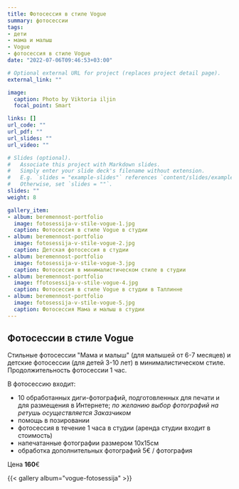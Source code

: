 ```yaml
---
title: Фотосессия в стиле Vogue
summary: фотосессии
tags:
- дети
- мама и малыш
- Vogue
- фотосессия в стиле Vogue
date: "2022-07-06T09:46:53+03:00"

# Optional external URL for project (replaces project detail page).
external_link: ""

image:
  caption: Photo by Viktoria iljin
  focal_point: Smart

links: []
url_code: ""
url_pdf: ""
url_slides: ""
url_video: ""

# Slides (optional).
#   Associate this project with Markdown slides.
#   Simply enter your slide deck's filename without extension.
#   E.g. `slides = "example-slides"` references `content/slides/example-slides.md`.
#   Otherwise, set `slides = ""`.
slides: ""
weight: 8

gallery_item:
- album: beremennost-portfolio
  image: fotosessija-v-stile-vogue-1.jpg
  caption: Фотосессия в стиле Vogue в студии 
- album: beremennost-portfolio
  image: fotosessija-v-stile-vogue-2.jpg
  caption: Детская фотосессия в студии 
- album: beremennost-portfolio
  image: fotosessija-v-stile-vogue-3.jpg
  caption: Фотосессия в минималистическом стиле в студии 
- album: beremennost-portfolio
  image: ffotosessija-v-stile-vogue-4.jpg
  caption: Фотосессия в стиле Vogue в студии в Таллинне 
- album: beremennost-portfolio
  image: fotosessija-v-stile-vogue-5.jpg
  caption: Фотосессия Мама и малыш в студии 
---
```


## Фотосессии в стиле Vogue

Стильные фотосессии "Мама и малыш" (для малышей от 6-7 месяцев) и детские фотосессии (для детей 3-10 лет) в минималистическом стиле. Продолжительность фотосессии 1 час. 

В фотосессию входит:
* 10 обработанных диги-фотографий, подготовленных для печати и для размещения в Интернете; _по желанию выбор фотографий на ретушь осуществляется Заказчиком_
* помощь в позировании
* фотосессия в течение 1 часа в студии (аренда студии входит в стоимость)
* напечатанные фотографии размером 10х15см
* обработка дополнительных фотографий 5€ / фотография

Цена **160**€

{{< gallery album="vogue-fotosessija" >}}
